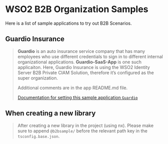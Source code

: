 # WSO2 B2B Organization Samples

Here is a list of sample applications to try out B2B Scenarios.

## Guardio Insurance

> **Guardio** is an auto insurance service company that has many employees who use different credentials to sign in to
> different internal organizational applications. **Guardio-SaaS-App** is one such applicaiton. Here, Guardio Insurance
> is using the WSO2 Identity Server B2B Private CIAM Solution, therefore it’s
> configured as the super organization.
>
> Additional comments are in the app README.md file.
>
> [Documentation for setting this sample application `Guardio`](https://ciamcloud.docs.wso2.com/en/latest/guides/organization-login/try-organization-login/) 

## When creating a new library

> After creating a new library in the project (using nx). Please make sure to append `@b2bsample/` before the relevant path key in the `tsconfig.base.json`. 
